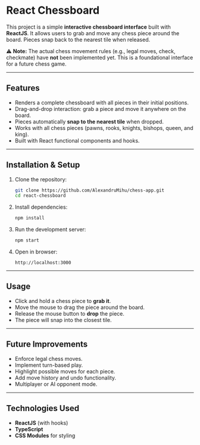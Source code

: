 # React Chessboard

This project is a simple **interactive chessboard interface** built with **ReactJS**. It allows users to grab and move any chess piece around the board. Pieces snap back to the nearest tile when released.

⚠️ **Note:** The actual chess movement rules (e.g., legal moves, check, checkmate) have **not** been implemented yet. This is a foundational interface for a future chess game.

---

## Features

*  Renders a complete chessboard with all pieces in their initial positions.
*  Drag-and-drop interaction: grab a piece and move it anywhere on the board.
*  Pieces automatically **snap to the nearest tile** when dropped.
*  Works with all chess pieces (pawns, rooks, knights, bishops, queen, and king).
*  Built with React functional components and hooks.

---

## Installation & Setup

1. Clone the repository:

   ```bash
   git clone https://github.com/AlexandruMihu/chess-app.git
   cd react-chessboard
   ```

2. Install dependencies:

   ```bash
   npm install
   ```

3. Run the development server:

   ```bash
   npm start
   ```

4. Open in browser:

   ```
   http://localhost:3000
   ```

---

## Usage

* Click and hold a chess piece to **grab it**.
* Move the mouse to drag the piece around the board.
* Release the mouse button to **drop** the piece.
* The piece will snap into the closest tile.

---

## Future Improvements

*  Enforce legal chess moves.
*  Implement turn-based play.
*  Highlight possible moves for each piece.
*  Add move history and undo functionality.
*  Multiplayer or AI opponent mode.

---

## Technologies Used

* **ReactJS** (with hooks)
* **TypeScript**
* **CSS Modules** for styling

